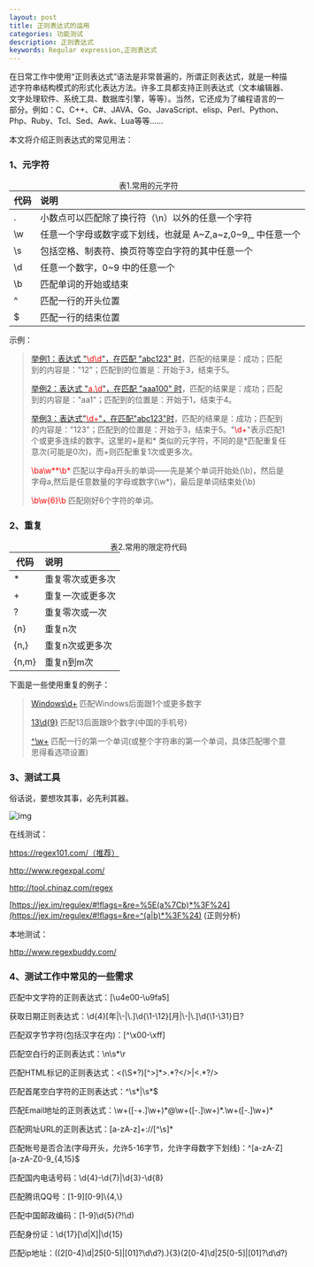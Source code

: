```yaml
---
layout: post
title: 正则表达式的运用
categories: 功能测试
description: 正则表达式
keywords: Regular expression,正则表达式
---
```


在日常工作中使用“正则表达式”语法是非常普遍的，所谓正则表达式，就是一种描述字符串结构模式的形式化表达方法。许多工具都支持正则表达式（文本编辑器、文字处理软件、系统工具、数据库引擎，等等）。当然，它还成为了编程语言的一部分。例如：C、C++、C#、JAVA、Go、JavaScript、elisp、Perl、Python、Php、Ruby、Tcl、Sed、Awk、Lua等等......

本文将介绍正则表达式的常见用法：

### 1、元字符



<center>表1.常用的元字符</center>

<table  style="width:600px; margin:auto;">
  <thead>
    <tr>
      <th>代码</th>
      <th align="left">说明</th>
    </tr>
  </thead>
  <tbody>
    <tr>
      <td>.</td>
      <td align="left">小数点可以匹配除了换行符（\n）以外的任意一个字符</td>
    </tr>
    <tr>
      <td>\w</td>
      <td align="left">任意一个字母或数字或下划线，也就是 A~Z,a~z,0~9,_ 中任意一个</td>
    </tr>
    <tr>
      <td>\s</td>
      <td align="left">包括空格、制表符、换页符等空白字符的其中任意一个</td>
    </tr>
    <tr>
      <td>\d</td>
      <td align="left">任意一个数字，0~9 中的任意一个</td>
    </tr>
    <tr>
      <td>\b</td>
      <td align="left">匹配单词的开始或结束</td>
    </tr>
    <tr>
      <td>^</td>
      <td align="left">匹配一行的开头位置</td>
    </tr>
    <tr>
      <td>$</td>
      <td align="left">匹配一行的结束位置</td>
    </tr>
  </tbody>
</table>


示例：

>[举例1：表达式 "<font color="red">\d\d</font>"，在匹配 "abc123" 时](http://www.regexlab.com/zh/workshop.asp?pat=\d\d&txt=abc123)，匹配的结果是：成功；匹配到的内容是："12"；匹配到的位置是：开始于3，结束于5。
>
>[举例2：表达式 "<font color="red">a.\d</font>"，在匹配 "aaa100" 时](http://www.regexlab.com/zh/workshop.asp?pat=a.\d&txt=aaa100)，匹配的结果是：成功；匹配到的内容是："aa1"；匹配到的位置是：开始于1，结束于4。
>
>[举例3：表达式"<font color="red">\d+</font>"，在匹配"abc123"时](http://www.regexlab.com/zh/workshop.htm?pat=%5Cd%2B&txt=abc123&dlt=0)，匹配的结果是：成功；匹配到的内容是："123"；匹配到的位置是：开始于3，结束于5。"<font color="red">\d+</font>"表示匹配1个或更多连续的数字。这里的+是和* 类似的元字符，不同的是*匹配重复任意次(可能是0次)，而+则匹配重复1次或更多次。
> 
><font color="red">\ba\w**\b*</font> 
匹配以字母a开头的单词——先是某个单词开始处(\b)，然后是字母a,然后是任意数量的字母或数字(\w*)，最后是单词结束处(\b)
> 
><font color="red">\b\w{6}\b</font>
匹配刚好6个字符的单词。



### 2、重复

<center>表2.常用的限定符代码</center>

<table  style="width:600px; margin:auto;">
  <thead>
    <tr>
      <th>代码</th>
      <th align="left">说明&nbsp; &nbsp; &nbsp; &nbsp; &nbsp;</th>
    </tr>
  </thead>
  <tbody>
    <tr>
      <td>*</td>
      <td align="left">重复零次或更多次</td>
    </tr>
    <tr>
      <td>+</td>
      <td align="left">重复一次或更多次</td>
    </tr>
    <tr>
      <td>?</td>
      <td align="left">重复零次或一次</td>
    </tr>
    <tr>
      <td>{n}</td>
      <td align="left">重复n次</td>
    </tr>
    <tr>
      <td>{n,}</td>
      <td align="left">重复n次或更多次</td>
    </tr>
    <tr>
      <td>{n,m}</td>
      <td align="left">重复n到m次</td>
    </tr>
  </tbody>
</table>



下面是一些使用重复的例子：

> [Windows\d+](http://www.regexlab.com/zh/workshop.htm?pat=Windows%5Cd%2B&rto=1&txt=Windows12345%0AWindowsaaaaa%0AWindows%u55EF%u55EF%u55EF%u55EF%u55EF%u55EF&dlt=0)   匹配Windows后面跟1个或更多数字
>
> [13\d{9}](http://www.regexlab.com/zh/workshop.htm?pat=Windows%5Cd%2B&rto=1&txt=Windows12345%0AWindowsaaaaa%0AWindows%u55EF%u55EF%u55EF%u55EF%u55EF%u55EF&dlt=0)            匹配13后面跟9个数字(中国的手机号)
>
> [^\w+](http://www.regexlab.com/zh/workshop.htm?pat=Windows%5Cd%2B&rto=1&txt=Windows12345%0AWindowsaaaaa%0AWindows%u55EF%u55EF%u55EF%u55EF%u55EF%u55EF&dlt=0)                 匹配一行的第一个单词(或整个字符串的第一个单词，具体匹配哪个意思得看选项设置)



### 3、测试工具

俗话说，要想攻其事，必先利其器。

![img](http://km.oa.com/files/photos/captures/201810/1539061573_1_w290_h52.png)

在线测试：

https://regex101.com/（推荐）

http://www.regexpal.com/

http://tool.chinaz.com/regex

[https://jex.im/regulex/#!flags=&re=%5E(a%7Cb)*%3F%24](https://jex.im/regulex/#!flags=&re=^(a|b)*%3F%24) \(正则分析)

本地测试：

http://www.regexbuddy.com/



### 4、测试工作中常见的一些需求

匹配中文字符的正则表达式：[\u4e00-\u9fa5] 　　

获取日期正则表达式：\d{4}[年|\\-|\\.]\d{\1-\12}[月|\\-|\\.]\d{\1-\31}日? 　　　

匹配双字节字符(包括汉字在内)：\[^\x00-\xff]　　

匹配空白行的正则表达式：\n\s*\r 　

匹配HTML标记的正则表达式：<(\S\*?)\[^>]\*>.\*?</>|<.*?/> 　

匹配首尾空白字符的正则表达式：^\s*|\s\*$　　

匹配Email地址的正则表达式：\w+([-+.]\w+)\*@\w+([-.]\w+)\*\.\w+([-.]\w+)*　

匹配网址URL的正则表达式：[a-zA-z]+://\[^\s]*　　

匹配帐号是否合法(字母开头，允许5-16字节，允许字母数字下划线)：^\[a-zA-Z][a-zA-Z0-9_{4,15}$　　

匹配国内电话号码：\d{4}-\d{7}|\d{3}-\d{8}　

匹配腾讯QQ号：\[1-9][0-9]\\{4,\\}　　

匹配中国邮政编码：[1-9]\d{5}(?!\d)　　

匹配身份证：\d{17}[\d|X]|\d{15}　

匹配ip地址：((2[0-4]\d|25[0-5]|[01]?\d\d?)\.){3}(2[0-4]\d|25[0-5]|[01]?\d\d?)



